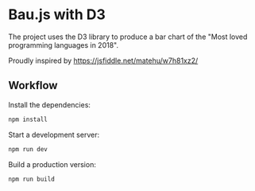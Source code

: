 # Bau.js with D3

The project uses the D3 library to produce a bar chart of the "Most loved programming languages in 2018".

Proudly inspired by https://jsfiddle.net/matehu/w7h81xz2/

## Workflow

Install the dependencies:

```sh
npm install
```

Start a development server:

```sh
npm run dev
```

Build a production version:

```sh
npm run build
```
